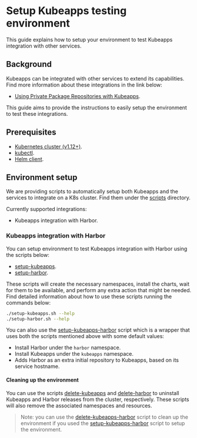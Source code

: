 # Setup Kubeapps testing environment

This guide explains how to setup your environment to test Kubeapps integration with other services.

## Background

Kubeapps can be integrated with other services to extend its capabilities. Find more information about these integrations in the link below:

- [Using Private Package Repositories with Kubeapps](../../howto/private-app-repository.md).

This guide aims to provide the instructions to easily setup the environment to test these integrations.

## Prerequisites

- [Kubernetes cluster (v1.12+)](https://kubernetes.io/docs/setup/).
- [kubectl](https://kubernetes.io/docs/tasks/tools/install-kubectl/).
- [Helm client](https://helm.sh/docs/intro/install/).

## Environment setup

We are providing scripts to automatically setup both Kubeapps and the services to integrate on a K8s cluster. Find them under the [scripts](https://github.com/vmware-tanzu/kubeapps/blob/main/site/content/docs/latest/reference/scripts) directory.

Currently supported integrations:

- Kubeapps integration with Harbor.

### Kubeapps integration with Harbor

You can setup environment to test Kubeapps integration with Harbor using the scripts below:

- [setup-kubeapps](https://github.com/vmware-tanzu/kubeapps/blob/main/site/content/docs/latest/reference/scripts/setup-kubeapps.sh).
- [setup-harbor](https://github.com/vmware-tanzu/kubeapps/blob/main/site/content/docs/latest/reference/scripts/setup-harbor.sh).

These scripts will create the necessary namespaces, install the charts, wait for them to be available, and perform any extra action that might be needed. Find detailed information about how to use these scripts running the commands below:

```bash
./setup-kubeapps.sh --help
./setup-harbor.sh --help
```

You can also use the [setup-kubeapps-harbor](https://github.com/vmware-tanzu/kubeapps/blob/main/site/content/docs/latest/reference/scripts/setup-kubeapps-harbor.sh) script which is a wrapper that uses both the scripts mentioned above with some default values:

- Install Harbor under the `harbor` namespace.
- Install Kubeapps under the `kubeapps` namespace.
- Adds Harbor as an extra initial repository to Kubeapps, based on its service hostname.

#### Cleaning up the environment

You can use the scripts [delete-kubeapps](https://github.com/vmware-tanzu/kubeapps/blob/main/site/content/docs/latest/reference/scripts/delete-kubeapps.sh) and [delete-harbor](https://github.com/vmware-tanzu/kubeapps/blob/main/site/content/docs/latest/reference/scripts/delete-harbor.sh) to uninstall Kubeapps and Harbor releases from the cluster, respectively. These scripts will also remove the associated namespaces and resources.

> Note: you can use the [delete-kubeapps-harbor](https://github.com/vmware-tanzu/kubeapps/blob/main/site/content/docs/latest/reference/scripts/delete-kubeapps-harbor.sh) script to clean up the environment if you used the [setup-kubeapps-harbor](https://github.com/vmware-tanzu/kubeapps/blob/main/site/content/docs/latest/reference/scripts/setup-kubeapps-harbor.sh) script to setup the environment.
